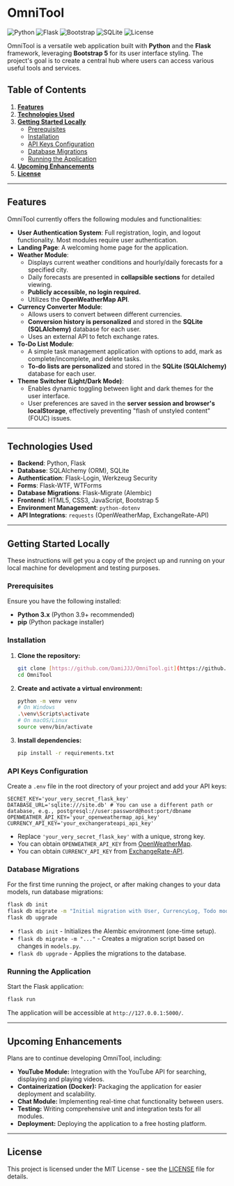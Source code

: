 # **OmniTool**

![Python](https://img.shields.io/badge/Python-3.x-blue.svg)
![Flask](https://img.shields.io/badge/Flask-framework-lightgrey.svg)
![Bootstrap](https://img.shields.io/badge/Bootstrap-5-purple.svg)
![SQLite](https://img.shields.io/badge/Database-SQLite-green.svg)
![License](https://img.shields.io/badge/License-MIT-green.svg)

OmniTool is a versatile web application built with **Python** and the **Flask** framework, leveraging **Bootstrap 5** for its user interface styling. The project's goal is to create a central hub where users can access various useful tools and services.

## **Table of Contents**

1.  [**Features**](#features)
2.  [**Technologies Used**](#technologies-used)
3.  [**Getting Started Locally**](#getting-started-locally)
    * [Prerequisites](#prerequisites)
    * [Installation](#installation)
    * [API Keys Configuration](#api-keys-configuration)
    * [Database Migrations](#database-migrations)
    * [Running the Application](#running-the-application)
4.  [**Upcoming Enhancements**](#upcoming-enhancements)
5.  [**License**](#license)

---

## **Features**

OmniTool currently offers the following modules and functionalities:

* **User Authentication System**: Full registration, login, and logout functionality. Most modules require user authentication.
* **Landing Page**: A welcoming home page for the application.
* **Weather Module**:
    * Displays current weather conditions and hourly/daily forecasts for a specified city.
    * Daily forecasts are presented in **collapsible sections** for detailed viewing.
    * **Publicly accessible, no login required.**
    * Utilizes the **OpenWeatherMap API**.
* **Currency Converter Module**:
    * Allows users to convert between different currencies.
    * **Conversion history is personalized** and stored in the **SQLite (SQLAlchemy)** database for each user.
    * Uses an external API to fetch exchange rates.
* **To-Do List Module**:
    * A simple task management application with options to add, mark as complete/incomplete, and delete tasks.
    * **To-do lists are personalized** and stored in the **SQLite (SQLAlchemy)** database for each user.
* **Theme Switcher (Light/Dark Mode)**:
    * Enables dynamic toggling between light and dark themes for the user interface.
    * User preferences are saved in the **server session and browser's localStorage**, effectively preventing "flash of unstyled content" (FOUC) issues.

---

## **Technologies Used**

* **Backend**: Python, Flask
* **Database**: SQLAlchemy (ORM), SQLite
* **Authentication**: Flask-Login, Werkzeug Security
* **Forms**: Flask-WTF, WTForms
* **Database Migrations**: Flask-Migrate (Alembic)
* **Frontend**: HTML5, CSS3, JavaScript, Bootstrap 5
* **Environment Management**: `python-dotenv`
* **API Integrations**: `requests` (OpenWeatherMap, ExchangeRate-API)

---

## **Getting Started Locally**

These instructions will get you a copy of the project up and running on your local machine for development and testing purposes.

### Prerequisites

Ensure you have the following installed:

* **Python 3.x** (Python 3.9+ recommended)
* **pip** (Python package installer)

### Installation

1.  **Clone the repository:**
    ```bash
    git clone [https://github.com/DamiJJJ/OmniTool.git](https://github.com/DamiJJJ/OmniTool.git)
    cd OmniTool
    ```

2.  **Create and activate a virtual environment:**
    ```bash
    python -m venv venv
    # On Windows
    .\venv\Scripts\activate
    # On macOS/Linux
    source venv/bin/activate
    ```

3.  **Install dependencies:**
    ```bash
    pip install -r requirements.txt
    ```

### API Keys Configuration

Create a `.env` file in the root directory of your project and add your API keys:

```dotenv
SECRET_KEY='your_very_secret_flask_key'
DATABASE_URL='sqlite:///site.db' # You can use a different path or database, e.g., postgresql://user:password@host:port/dbname
OPENWEATHER_API_KEY='your_openweathermap_api_key'
CURRENCY_API_KEY='your_exchangerateapi_api_key'
```

* Replace `'your_very_secret_flask_key'` with a unique, strong key.
* You can obtain `OPENWEATHER_API_KEY` from [OpenWeatherMap](https://openweathermap.org/api).
* You can obtain `CURRENCY_API_KEY` from [ExchangeRate-API](https://www.exchangerate-api.com/).

### Database Migrations

For the first time running the project, or after making changes to your data models, run database migrations:

```bash
flask db init
flask db migrate -m "Initial migration with User, CurrencyLog, Todo models"
flask db upgrade
```
* `flask db init` - Initializes the Alembic environment (one-time setup).
* `flask db migrate -m "..."` - Creates a migration script based on changes in `models.py`.
* `flask db upgrade` - Applies the migrations to the database.

### Running the Application

Start the Flask application:

```bash
flask run
```
The application will be accessible at `http://127.0.0.1:5000/`.

---

## **Upcoming Enhancements**

Plans are to continue developing OmniTool, including:

* **YouTube Module:** Integration with the YouTube API for searching, displaying and playing videos.
* **Containerization (Docker):** Packaging the application for easier deployment and scalability.
* **Chat Module:** Implementing real-time chat functionality between users.
* **Testing:** Writing comprehensive unit and integration tests for all modules.
* **Deployment:** Deploying the application to a free hosting platform.

---

## **License**

This project is licensed under the MIT License - see the [LICENSE](LICENSE.md) file for details.